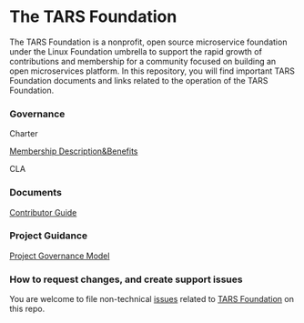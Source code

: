 # The TARS Foundation

The TARS Foundation is a nonprofit, open source microservice foundation under the Linux Foundation umbrella to support the rapid growth of contributions and membership for a community focused on building an open microservices platform. In this repository, you will find important TARS Foundation documents and links related to the operation of the TARS Foundation. 

### Governance
Charter

[Membership Description&Benefits](https://tarscloud.org/joinnow)

CLA

### Documents
[Contributor Guide](https://github.com/TarsCloud/TarsFoundation/blob/master/Community/Contributor%20Guide_en.md)

### Project Guidance
[Project Governance Model](https://github.com/TarsCloud/TarsFoundation/blob/master/Community/Project%20Governance%20Model.md)

### How to request changes, and create support issues
You are welcome to file non-technical [issues](https://github.com/TarsCloud/TarsFoundation/issues) related to [TARS Foundation](https://tarscloud.org/foundation/index
) on this repo.
